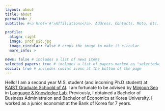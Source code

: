 ```yaml
---
layout: about
title: about
permalink: /
subtitle: #<a href='#'>Affiliations</a>. Address. Contacts. Moto. Etc.

profile:
  align: right
  image: prof_pic.jpg
  image_circular: false # crops the image to make it circular
  more_info: >

news: false # includes a list of news items
selected_papers: true # includes a list of papers marked as "selected={true}"
social: true # includes social icons at the bottom of the page
---
```


Hello! I am a second year M.S. student (and incoming Ph.D student) at [KAIST Graduate Schoold of AI](https://gsai.kaist.ac.kr/). I am fortunate to be advised by [Minjoon Seo](https://seominjoon.github.io) in [Language & Knowledge Lab](https://LKLab.kaist.ac.kr/). Previously, I obtained a Bachelor of Business Administraion and Bachelor of Economics at Korea University. I worked as a junior economist at the Bank of Korea for 7 years.